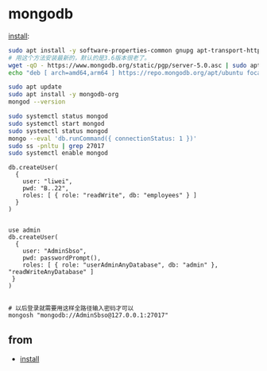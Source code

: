 # mongodb

[install](https://www.cherryservers.com/blog/how-to-install-and-start-using-mongodb-on-ubuntu-20-04):

```bash
sudo apt install -y software-properties-common gnupg apt-transport-https ca-certificates
# 用这个方法安装最新的，默认的是3.6版本很老了。
wget -qO - https://www.mongodb.org/static/pgp/server-5.0.asc | sudo apt-key add -
echo "deb [ arch=amd64,arm64 ] https://repo.mongodb.org/apt/ubuntu focal/mongodb-org/5.0 multiverse" | sudo tee /etc/apt/sources.list.d/mongodb-org-5.0.list

sudo apt update
sudo apt install -y mongodb-org
mongod --version

sudo systemctl status mongod
sudo systemctl start mongod
sudo systemctl status mongod
mongo --eval 'db.runCommand({ connectionStatus: 1 })'
sudo ss -pnltu | grep 27017
sudo systemctl enable mongod
```

```mongo
db.createUser(
  {
    user: "liwei",
    pwd: "B..22",
    roles: [ { role: "readWrite", db: "employees" } ]
  }
)


use admin
db.createUser(
  {
    user: "AdminSbso",
    pwd: passwordPrompt(),
    roles: [ { role: "userAdminAnyDatabase", db: "admin" }, "readWriteAnyDatabase" ]
 }
)


# 以后登录就需要用这样全路径输入密码才可以
mongosh "mongodb://AdminSbso@127.0.0.1:27017"
```


## from

- [install](https://www.cherryservers.com/blog/how-to-install-and-start-using-mongodb-on-ubuntu-20-04)
